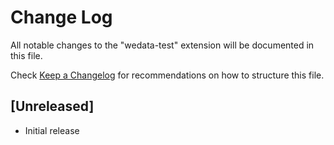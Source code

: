# Change Log

All notable changes to the "wedata-test" extension will be documented in this file.

Check [Keep a Changelog](http://keepachangelog.com/) for recommendations on how to structure this file.

## [Unreleased]

- Initial release
